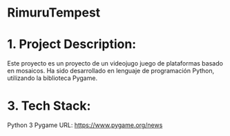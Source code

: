 # RimuruTempest

# 1. Project Description:
Este proyecto es un proyecto de un videojugo juego de plataformas basado en mosaicos.
Ha sido desarrollado en lenguaje de programación Python, utilizando la biblioteca Pygame.

# 3. Tech Stack:
Python 3
Pygame
URL: https://www.pygame.org/news
